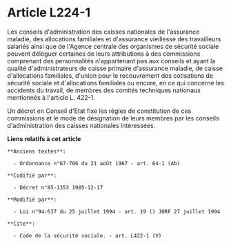 # Article L224-1

Les conseils d'administration des caisses nationales de l'assurance maladie, des allocations familiales et d'assurance
vieillesse des travailleurs salariés ainsi que de l'Agence centrale des organismes de sécurité sociale peuvent déléguer
certaines de leurs attributions à des commissions comprenant des personnalités n'appartenant pas aux conseils et ayant la
qualité d'administrateurs de caisse primaire d'assurance maladie, de caisse d'allocations familiales, d'union pour le
recouvrement des cotisations de sécurité sociale et d'allocations familiales ou encore, en ce qui concerne les accidents du
travail, de membres des comités techniques nationaux mentionnés à l'article L. 422-1. 

Un décret en Conseil d'Etat fixe les règles de constitution de ces commissions et le mode de désignation de leurs membres par
les conseils d'administration des caisses nationales intéressées.

**Liens relatifs à cet article**

	**Anciens textes**:

	  - Ordonnance n°67-706 du 21 août 1967 - art. 64-1 (Ab)

	**Codifié par**:

	  - Décret n°85-1353 1985-12-17

	**Modifié par**:

	  - Loi n°94-637 du 25 juillet 1994 - art. 19 () JORF 27 juillet 1994

	**Cite**:

	  - Code de la sécurité sociale. - art. L422-1 (V)

